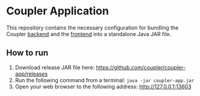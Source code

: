 Coupler Application
===================

This repository contains the necessary configuration for bundling the Coupler
[backend](https://github.com/coupler/coupler-api) and the
[frontend](https://github.com/coupler/coupler-frontend) into a standalone Java
JAR file.

How to run
----------

1. Download release JAR file here: https://github.com/coupler/coupler-app/releases
2. Run the following command from a terminal: `java -jar coupler-app.jar`
3. Open your web browser to the following address: http://127.0.0.1:13603
